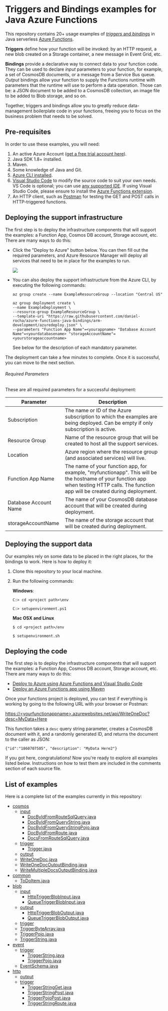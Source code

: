 # Triggers and Bindings examples for Java Azure Functions

This repository contains 20+ usage examples of [*triggers* and *bindings*](https://docs.microsoft.com/en-us/azure/azure-functions/functions-triggers-bindings) in Java serverless [Azure Functions](https://azure.microsoft.com/en-us/documentation/articles/functions-overview/). 

**Triggers** define how your function will be invoked: by an HTTP request, a new blob created on a Storage container, a new message in Event Grid, etc. 

**Bindings** provide a declarative way to connect data to your function code. They can be used to declare *input* parameters to your function, for example, a set of CosmosDB documents, or a message from a Service Bus queue. *Output* bindings allow your function to supply the Functions runtime with parameters that the runtime will use to perform a data operation. Those can be: a JSON document to be added to a CosmosDB collection, an image file to be added to Blob storage, and so on.

Together, triggers and bindings allow you to greatly reduce data-management boilerplate code in your functions, freeing you to focus on the business problem that needs to be solved.

## Pre-requisites

In order to use these examples, you will need:

1. An active Azure Account ([get a free trial account here](https://azure.microsoft.com/en-us/offers/ms-azr-0044p/)).
2. Java SDK 1.8+ installed.
3. Maven.
2. Some knowledge of Java and Git.
3. [Azure CLI installed](https://docs.microsoft.com/en-us/cli/azure/install-azure-cli?view=azure-cli-latest).
4. [Visual Studio Code](https://code.visualstudio.com/) to modify the source code to suit your own needs. VS Code is optional; you can use [any supported IDE](https://docs.microsoft.com/en-us/azure/azure-functions/functions-reference). If using Visual Studio Code, please ensure to install the [Azure Functions extension](https://marketplace.visualstudio.com/items?itemName=ms-azuretools.vscode-azurefunctions).
5. An HTTP client, such as [Postman](https://www.getpostman.com/) for testing the GET and POST calls in HTTP-triggered functions. 


## Deploying the support infrastructure

The first step is to deploy the infrastructure components that will support the examples: a Function App, Cosmos DB account, Storage account, etc. There are many ways to do this:

- Click the "Deploy to Azure" button below. You can then fill out the required parameters, and Azure Resource Manager will deploy all services that need to be in place for the examples to run.

	<a href="https://portal.azure.com/#create/Microsoft.Template/uri/https%3A%2F%2Fraw.githubusercontent.com%2Fdaniel-rocha%2Fazure-functions-java-bindings%2Farm-development%2Fazuredeploy.json" target="_blank">
    <img src="http://azuredeploy.net/deploybutton.png"/>
</a>

- You can also deploy the support infrastructure from the Azure CLI, by executing the following commands: 

	```shell 
    az group create --name ExampleResourceGroup --location "Central US"
    ```
    
    ```shell 
    az group deployment create \
  --name ExampleDeployment \
  --resource-group ExampleResourceGroup \
  --template-uri "https://raw.githubusercontent.com/daniel-rocha/azure-functions-java-bindings/arm-development/azuredeploy.json" \
  --parameters "Function App Name"=<yourappname> "Database Account Name"=<yourdatabasename> "storageAccountName"=<yourstorageaccountname>
  ```

	See below for the description of each mandatory parameter.
    
The deployment can take a few minutes to complete. Once it is successful, you can move to the next section.

###### Required Parameters

These are all required parameters for a successful deployment:

| Parameter             | Description                                                                                                                                                                              |
|-----------------------|------------------------------------------------------------------------------------------------------------------------------------------------------------------------------------------|
| Subscription          | The name or ID of the Azure subscription to which the examples are being deployed. Can be empty if only subscription is active.                                                          |
| Resource Group        | Name of the resource group that will be created to host all the support services.                                                                                                        |
| Location              | Azure region where the resource group (and associated services) will live.                                                                                                               |
| Function App Name     | The name of your function app, for example, "myfunctionapp". This will be the hostname of your function app when testing HTTP calls. The function app will be created during deployment. |
| Database Account Name | The name of your CosmosDB database account that will be created during deployment.                                                                                                       |
| storageAccountName    | The name of the storage account that will be created during deployment.                                                                                                                  |

## Deploying the support data

Our examples rely on some data to be placed in the right places, for the bindings to work. Here is how to deploy it:

1. Clone this repository to your local machine.
2. Run the following commands:

	**Windows**:

	```shell
    C:> cd <project path>\env
    ```
    ```shell
    C:> setupenvironment.ps1
    ```
    
    **Mac OSX and Linux** 
    ```shell
    $ cd <project path>/env
    ```
    ```shell
    $ setupenvironment.sh
    ```

## Deploying the code

The first step is to deploy the infrastructure components that will support the examples: a Function App, Cosmos DB account, Storage account, etc. There are many ways to do this:

- [Deploy to Azure using Azure Functions and Visual Studio Code](https://code.visualstudio.com/tutorials/functions-extension/getting-started)
- [Deploy an Azure Functions app using Maven](https://docs.microsoft.com/en-us/azure/azure-functions/functions-create-first-java-maven#deploy-the-function-to-azure)

Once your functions project is deployed, you can test if everything is working by going to the following URL with your browser or Postman:

[https://\<yourfunctionappname\>.azurewebsites.net/api/WriteOneDoc?desc=MyData+Here](https://<yourfunctionappname>.azurewebsites.net/api/WriteOneDoc?desc=MyData+Here)

This function takes a `desc` query string parameter, creates a CosmosDB document with it, and a randomly generated ID, and returns the document to the caller as JSON:

`{"id":"1860707505", "description": "MyData Here2"}`

If you got here, congratulations! Now you're ready to explore all examples listed below. Instructions on how to test them are included in the comments section of each source file.

## List of examples

Here is a complete list of the examples currently in this repository:

 * [cosmos](./src/main/java/com/danielrocks/function/cosmos)
   * [input](./src/main/java/com/danielrocks/function/cosmos/input)
     * [DocByIdFromRouteSqlQuery.java](./src/main/java/com/danielrocks/function/cosmos/input/DocByIdFromRouteSqlQuery.java)
     * [DocByIdFromQueryString.java](./src/main/java/com/danielrocks/function/cosmos/input/DocByIdFromQueryString.java)
     * [DocByIdFromQueryStringPojo.java](./src/main/java/com/danielrocks/function/cosmos/input/DocByIdFromQueryStringPojo.java)
     * [DocByIdFromRoute.java](./src/main/java/com/danielrocks/function/cosmos/input/DocByIdFromRoute.java)
     * [DocsFromRouteSqlQuery.java](./src/main/java/com/danielrocks/function/cosmos/input/DocsFromRouteSqlQuery.java)
   * [trigger](./src/main/java/com/danielrocks/function/cosmos/trigger)
     * [Trigger.java](./src/main/java/com/danielrocks/function/cosmos/trigger/Trigger.java)
   * [output](./src/main/java/com/danielrocks/function/cosmos/output)
   * [WriteOneDoc.java](./src/main/java/com/danielrocks/function/cosmos/output/WriteOneDoc.java)
   * [WriteOneDocOutputBinding.java](./src/main/java/com/danielrocks/function/cosmos/output/WriteOneDocOutputBinding.java)
   * [WriteMultipleDocsOutputBinding.java](./src/main/java/com/danielrocks/function/cosmos/output/WriteMultipleDocsOutputBinding.java)
 * [common](./src/main/java/com/danielrocks/function/common)
   * [ToDoItem.java](./common/src/main/java/com/danielrocks/function/ToDoItem.java)
 * [blob](./src/main/java/com/danielrocks/function/blob)
   * [input](./src/main/java/com/danielrocks/function/blob/input)
     * [HttpTriggerBlobInput.java](./src/main/java/com/danielrocks/function/blob/input/HttpTriggerBlobInput.java)
     * [QueueTriggerBlobInput.java](./src/main/java/com/danielrocks/function/blob/input/QueueTriggerBlobInput.java)
   * [output](./src/main/java/com/danielrocks/function/blob/output)
     * [HttpTriggerBlobOutput.java](./src/main/java/com/danielrocks/function/blob/output/HttpTriggerBlobOutput.java)
     * [QueueTriggerBlobOutput.java](./src/main/java/com/danielrocks/function/blob/output/QueueTriggerBlobOutput.java)
   * [trigger](./src/main/java/com/danielrocks/function/blob/trigger)
   * [TriggerByteArray.java](./src/main/java/com/danielrocks/function/blob/trigger/TriggerByteArray.java)
   * [TriggerPojo.java](./src/main/java/com/danielrocks/function/blob/trigger/TriggerPojo.java)
   * [TriggerString.java](./src/main/java/com/danielrocks/function/blob/trigger/TriggerString.java)
 * [event](./event)
   * [trigger](./src/main/java/com/danielrocks/function/event/trigger)
     * [TriggerString.java](./src/main/java/com/danielrocks/function/event/trigger/TriggerString.java)
     * [TriggerPojo.java](./src/main/java/com/danielrocks/function/event/trigger/TriggerPojo.java)
   * [EventSchema.java](.src/main/java/com/danielrocks/function//event/EventSchema.java)
 * [http](./src/main/java/com/danielrocks/function/http)
     * [output](./src/main/java/com/danielrocks/function/http/output)
     * [trigger](./src/main/java/com/danielrocks/function/http/trigger)
         * [TriggerStringGet.java](./src/main/java/com/danielrocks/function/http/trigger/TriggerStringGet.java)
         * [TriggerStringPost.java](./src/main/java/com/danielrocks/function/http/trigger/TriggerStringPost.java)
         * [TriggerPojoPost.java](./src/main/java/com/danielrocks/function/http/trigger/TriggerPojoPost.java)
         * [TriggerStringRoute.java](./src/main/java/com/danielrocks/function/http/trigger/TriggerStringRoute.java)
